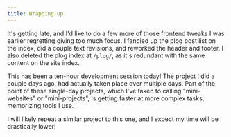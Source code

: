 ```yaml
---
title: Wrapping up
---
```


It's getting late, and I'd like to do a few more of those frontend tweaks I was
earlier regretting giving too much focus. I fancied up the plog post list on the
index, did a couple text revisions, and reworked the header and footer. I also
deleted the plog index at `/plog/`, as it's redundant with the same content on
the site index.

This has been a ten-hour development session today! The project I did a couple
days ago, had actually taken place over multiple days. Part of the point of
these single-day projects, which I've taken to calling "mini-websites" or
"mini-projects", is getting faster at more complex tasks, memorizing tools I
use.

I will likely repeat a similar project to this one, and I expect my time will be
drastically lower!
